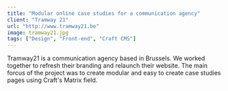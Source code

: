 ```yaml
---
title: "Modular online case studies for a communication agency"
client: "Tramway 21"
url: "http://www.tramway21.be"
image: tramway21.jpg
tags: ["Design", "Front-end", "Craft CMS"]
---
```


Tramway21 is a communication agency based in Brussels. We worked together to refresh their branding and relaunch their website. The main forcus of the project was to create modular and easy to create case studies pages using Craft's Matrix field.
